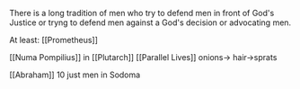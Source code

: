 There is a long tradition of men who try to defend men in front  of  God's Justice
or tryng to defend men against a God's  decision or advocating men.


At least:
[[Prometheus]]

[[Numa Pompilius]] in [[Plutarch]]  [[Parallel Lives]] onions-> hair->sprats

[[Abraham]] 10 just men in Sodoma

